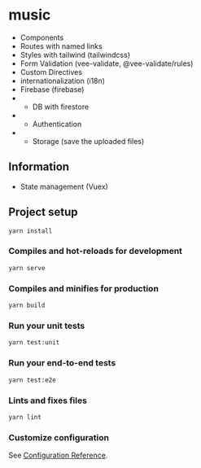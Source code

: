 # music

* Components
* Routes with named links 
* Styles with tailwind (tailwindcss)
* Form Validation (vee-validate, @vee-validate/rules)
* Custom Directives   
* internationalization (i18n)
* Firebase (firebase)
* * DB with firestore
* * Authentication
* * Storage (save the uploaded files)

## Information
* State management (Vuex)

## Project setup
```
yarn install
```

### Compiles and hot-reloads for development
```
yarn serve
```

### Compiles and minifies for production
```
yarn build
```

### Run your unit tests
```
yarn test:unit
```

### Run your end-to-end tests
```
yarn test:e2e
```

### Lints and fixes files
```
yarn lint
```

### Customize configuration
See [Configuration Reference](https://cli.vuejs.org/config/).
